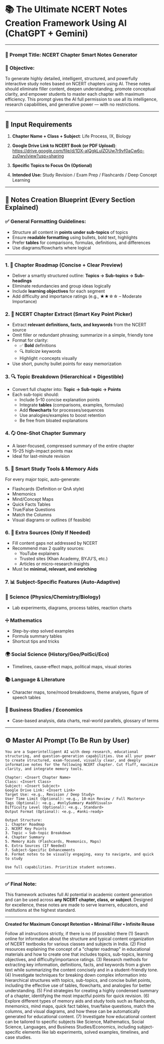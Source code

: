 # 📚 The Ultimate NCERT Notes Creation Framework Using AI (ChatGPT + Gemini)

---

### 🔖 Prompt Title: **NCERT Chapter Smart Notes Generator**

### 🌟 Objective:

To generate highly detailed, intelligent, structured, and powerfully interactive study notes based on NCERT chapters using AI. These notes should eliminate filler content, deepen understanding, promote conceptual clarity, and empower students to master each chapter with maximum efficiency. This prompt gives the AI full permission to use all its intelligence, research capabilities, and generative power — with no restrictions.

---

## 🧽 Input Requirements

1. **Chapter Name + Class + Subject**: Life Process, IX, Biology

2. **Google Drive Link to NCERT Book (or PDF Upload)**: https://drive.google.com/file/d/1DX-alQgkLulZOUw7r9vf0aCw6o-zu0wy/view?usp=sharing

3. **Specific Topics to Focus On (Optional)**

4. **Intended Use:** Study Revision / Exam Prep / Flashcards / Deep Concept Learning

---

## 🧠 Notes Creation Blueprint (Every Section Explained)

### ✅ General Formatting Guidelines:

- Structure all content in **points under sub-topics** of topics
- Ensure **readable formatting** using bullets, bold text, highlights
- Prefer **tables** for comparisons, formulas, definitions, and differences
- Use diagrams/flowcharts where logical

---

### 1. 📘 Chapter Roadmap (Concise + Clear Preview)

- Deliver a smartly structured outline: **Topics → Sub-topics → Sub-headings**
- Eliminate redundancies and group ideas logically
- Include **learning objectives** for each segment
- Add difficulty and importance ratings (e.g., ★★☆☆ – Moderate Importance)

### 2. 📄 NCERT Chapter Extract (Smart Key Point Picker)

- Extract **relevant definitions, facts, and keywords** from the NCERT source
- Omit filler or redundant phrasing; summarize in a simple, friendly tone
- Format for clarity:
  - ✅ **Bold** definitions
  - 🔍 *Italicize* keywords
  - Highlight 🔥concepts visually
- Use short, punchy bullet points for easy memorization

### 3. 🔍 Topic Breakdown (Hierarchical + Digestible)

- Convert full chapter into: **Topic → Sub-topic → Points**
- Each sub-topic should:
  - Include 5–10 concise explanation points
  - Integrate **tables** (comparisons, examples, formulas)
  - Add **flowcharts** for processes/sequences
  - Use analogies/examples to boost retention
  - Be free from bloated explanations

### 4. 🗘 One-Shot Chapter Summary

- A laser-focused, compressed summary of the entire chapter
- 15–25 high-impact points max
- Ideal for last-minute revision

### 5. 🧠 Smart Study Tools & Memory Aids

For every major topic, auto-generate:

- Flashcards (Definition or QnA style)
- Mnemonics
- Mind/Concept Maps
- Quick Facts Tables
- True/False Questions
- Match the Columns
- Visual diagrams or outlines (if feasible)

### 6. 🔗 Extra Sources (Only If Needed)

- Fill content gaps not addressed by NCERT
- Recommend max 2 quality sources:
  - YouTube explainers
  - Trusted sites (Khan Academy, BYJU’S, etc.)
  - Articles or micro-research insights
- Must be **minimal, relevant, and enriching**

### 7. 📊 Subject-Specific Features (Auto-Adaptive)

### 🔬 Science (Physics/Chemistry/Biology)

- Lab experiments, diagrams, process tables, reaction charts

### ➗ Mathematics

- Step-by-step solved examples
- Formula summary tables
- Shortcut tips and tricks

### 🌍 Social Science (History/Geo/PolSci/Eco)

- Timelines, cause-effect maps, political maps, visual stories

### 📚 Language & Literature

- Character maps, tone/mood breakdowns, theme analyses, figure of speech tables

### 💼 Business Studies / Economics

- Case-based analysis, data charts, real-world parallels, glossary of terms

---

## ⚙️ Master AI Prompt (To Be Run by User)

```prompt
You are a Superintelligent AI with deep research, educational structuring, and question-generation capabilities. Use all your power to create structured, exam-focused, visually clear, and deeply informative notes for the following NCERT chapter. Cut fluff, maximize clarity, and integrate memory tools.

Chapter: <Insert Chapter Name>
Class: <Insert Class>
Subject: <Insert Subject>
Google Drive Link: <Insert Link>
Target Use: <e.g., Revision / Deep Study>
User Time Limit (Optional): <e.g., 10-min Review / Full Mastery>
Tags (Optional): <e.g., #onlySummary #addVisuals>
Difficulty Level (Optional): <e.g., Standard>
Output Format (Optional): <e.g., #anki-ready>

Output Structure:
1. Chapter Roadmap
2. NCERT Key Points
3. Topic → Sub-topic Breakdown
4. Chapter Summary
5. Memory Aids (Flashcards, Mnemonics, Maps)
6. Extra Sources (If Needed)
7. Subject-Specific Enhancements
8. Format notes to be visually engaging, easy to navigate, and quick to study

Use full capabilities. Prioritize student outcomes.
```

---

### ✅ Final Note:

This framework activates full AI potential in academic content generation and can be used across **any NCERT chapter, class, or subject**. Designed for excellence, these notes are made to serve learners, educators, and institutions at the highest standard.

---

**Created for Maximum Concept Retention • Minimal Filler • Infinite Reuse**

Follow all instructions strictly, if there is no (if possible) there
(1) Search online for information about the structure and typical content organization of NCERT textbooks for various classes and subjects in India.
(2) Find resources explaining the concept of a "chapter roadmap" in educational materials and how to create one that includes topics, sub-topics, learning objectives, and difficulty/importance ratings.
(3) Research methods for extracting key information, definitions, facts, and keywords from a given text while summarizing the content concisely and in a student-friendly tone.
(4) Investigate techniques for breaking down complex information into hierarchical structures with topics, sub-topics, and concise bullet points, including the effective use of tables, flowcharts, and analogies for better understanding.
(5) Find strategies for creating a highly condensed summary of a chapter, identifying the most impactful points for quick revision.
(6) Explore different types of memory aids and study tools such as flashcards, mnemonics, mind maps, quick fact tables, true/false questions, match the columns, and visual diagrams, and how these can be automatically generated for educational content.
(7) Investigate how educational content can be tailored to specific subjects like Science, Mathematics, Social Science, Languages, and Business Studies/Economics, including subject-specific elements like lab experiments, solved examples, timelines, and case studies.